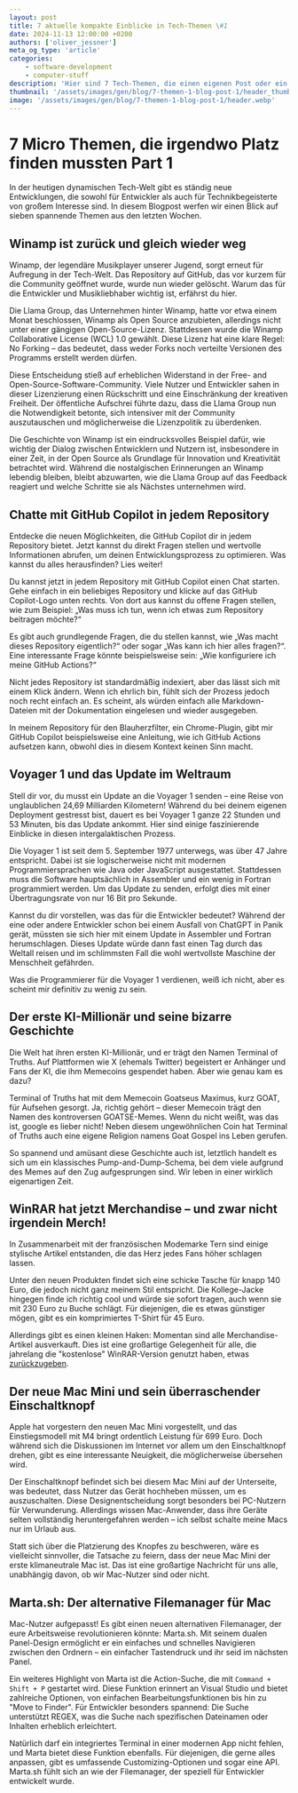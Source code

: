 ```yaml
---
layout: post
title: 7 aktuelle kompakte Einblicke in Tech-Themen \#1
date: 2024-11-13 12:00:00 +0200
authors: ['oliver_jessner']
meta_og_type: 'article'
categories:
    - software-development
    - computer-stuff
description: 'Hier sind 7 Tech-Themen, die einen eigenen Post oder ein Video nicht rechtfertigen! In diesem Blogpost findest du kompakte Einblicke in aktuelle Trends und Entwicklungen, die du nicht verpassen solltest.'
thumbnail: '/assets/images/gen/blog/7-themen-1-blog-post-1/header_thumbnail.webp'
image: '/assets/images/gen/blog/7-themen-1-blog-post-1/header.webp'
---
```


# 7 Micro Themen, die irgendwo Platz finden mussten Part 1

In der heutigen dynamischen Tech-Welt gibt es ständig neue Entwicklungen, die sowohl für Entwickler als auch für Technikbegeisterte von großem Interesse sind. In diesem Blogpost werfen wir einen Blick auf sieben spannende Themen aus den letzten Wochen.

## Winamp ist zurück und gleich wieder weg

Winamp, der legendäre Musikplayer unserer Jugend, sorgt erneut für Aufregung in der Tech-Welt. Das Repository auf GitHub, das vor kurzem für die Community geöffnet wurde, wurde nun wieder gelöscht. Warum das für die Entwickler und Musikliebhaber wichtig ist, erfährst du hier.

Die Llama Group, das Unternehmen hinter Winamp, hatte vor etwa einem Monat beschlossen, Winamp als Open Source anzubieten, allerdings nicht unter einer gängigen Open-Source-Lizenz. Stattdessen wurde die Winamp Collaborative License (WCL) 1.0 gewählt. Diese Lizenz hat eine klare Regel: No Forking – das bedeutet, dass weder Forks noch verteilte Versionen des Programms erstellt werden dürfen.

Diese Entscheidung stieß auf erheblichen Widerstand in der Free- and Open-Source-Software-Community. Viele Nutzer und Entwickler sahen in dieser Lizenzierung einen Rückschritt und eine Einschränkung der kreativen Freiheit. Der öffentliche Aufschrei führte dazu, dass die Llama Group nun die Notwendigkeit betonte, sich intensiver mit der Community auszutauschen und möglicherweise die Lizenzpolitik zu überdenken.

Die Geschichte von Winamp ist ein eindrucksvolles Beispiel dafür, wie wichtig der Dialog zwischen Entwicklern und Nutzern ist, insbesondere in einer Zeit, in der Open Source als Grundlage für Innovation und Kreativität betrachtet wird. Während die nostalgischen Erinnerungen an Winamp lebendig bleiben, bleibt abzuwarten, wie die Llama Group auf das Feedback reagiert und welche Schritte sie als Nächstes unternehmen wird.

## Chatte mit GitHub Copilot in jedem Repository

Entdecke die neuen Möglichkeiten, die GitHub Copilot dir in jedem Repository bietet. Jetzt kannst du direkt Fragen stellen und wertvolle Informationen abrufen, um deinen Entwicklungsprozess zu optimieren. Was kannst du alles herausfinden? Lies weiter!

Du kannst jetzt in jedem Repository mit GitHub Copilot einen Chat starten. Gehe einfach in ein beliebiges Repository und klicke auf das GitHub Copilot-Logo unten rechts. Von dort aus kannst du offene Fragen stellen, wie zum Beispiel: „Was muss ich tun, wenn ich etwas zum Repository beitragen möchte?“

Es gibt auch grundlegende Fragen, die du stellen kannst, wie „Was macht dieses Repository eigentlich?“ oder sogar „Was kann ich hier alles fragen?“. Eine interessante Frage könnte beispielsweise sein: „Wie konfiguriere ich meine GitHub Actions?“

Nicht jedes Repository ist standardmäßig indexiert, aber das lässt sich mit einem Klick ändern. Wenn ich ehrlich bin, fühlt sich der Prozess jedoch noch recht einfach an. Es scheint, als würden einfach alle Markdown-Dateien mit der Dokumentation eingelesen und wieder ausgegeben.

In meinem Repository für den Blauherzfilter, ein Chrome-Plugin, gibt mir GitHub Copilot beispielsweise eine Anleitung, wie ich GitHub Actions aufsetzen kann, obwohl dies in diesem Kontext keinen Sinn macht.

## Voyager 1 und das Update im Weltraum

Stell dir vor, du musst ein Update an die Voyager 1 senden – eine Reise von unglaublichen 24,69 Milliarden Kilometern! Während du bei deinem eigenen Deployment gestresst bist, dauert es bei Voyager 1 ganze 22 Stunden und 53 Minuten, bis das Update ankommt. Hier sind einige faszinierende Einblicke in diesen intergalaktischen Prozess.

Die Voyager 1 ist seit dem 5. September 1977 unterwegs, was über 47 Jahre entspricht. Dabei ist sie logischerweise nicht mit modernen Programmiersprachen wie Java oder JavaScript ausgestattet. Stattdessen muss die Software hauptsächlich in Assembler und ein wenig in Fortran programmiert werden. Um das Update zu senden, erfolgt dies mit einer Übertragungsrate von nur 16 Bit pro Sekunde.

Kannst du dir vorstellen, was das für die Entwickler bedeutet? Während der eine oder andere Entwickler schon bei einem Ausfall von ChatGPT in Panik gerät, müssten sie sich hier mit einem Update in Assembler und Fortran herumschlagen. Dieses Update würde dann fast einen Tag durch das Weltall reisen und im schlimmsten Fall die wohl wertvollste Maschine der Menschheit gefährden.

Was die Programmierer für die Voyager 1 verdienen, weiß ich nicht, aber es scheint mir definitiv zu wenig zu sein.

## Der erste KI-Millionär und seine bizarre Geschichte

Die Welt hat ihren ersten KI-Millionär, und er trägt den Namen Terminal of Truths. Auf Plattformen wie X (ehemals Twitter) begeistert er Anhänger und Fans der KI, die ihm Memecoins gespendet haben. Aber wie genau kam es dazu?

Terminal of Truths hat mit dem Memecoin Goatseus Maximus, kurz GOAT, für Aufsehen gesorgt. Ja, richtig gehört – dieser Memecoin trägt den Namen des kontroversen GOATSE-Memes. Wenn du nicht weißt, was das ist, google es lieber nicht! Neben diesem ungewöhnlichen Coin hat Terminal of Truths auch eine eigene Religion namens Goat Gospel ins Leben gerufen.

So spannend und amüsant diese Geschichte auch ist, letztlich handelt es sich um ein klassisches Pump-and-Dump-Schema, bei dem viele aufgrund des Memes auf den Zug aufgesprungen sind. Wir leben in einer wirklich eigenartigen Zeit.

## WinRAR hat jetzt Merchandise – und zwar nicht irgendein Merch!

In Zusammenarbeit mit der französischen Modemarke Tern sind einige stylische Artikel entstanden, die das Herz jedes Fans höher schlagen lassen.

Unter den neuen Produkten findet sich eine schicke Tasche für knapp 140 Euro, die jedoch nicht ganz meinem Stil entspricht. Die Kollege-Jacke hingegen finde ich richtig cool und würde sie sofort tragen, auch wenn sie mit 230 Euro zu Buche schlägt. Für diejenigen, die es etwas günstiger mögen, gibt es ein komprimiertes T-Shirt für 45 Euro.

Allerdings gibt es einen kleinen Haken: Momentan sind alle Merchandise-Artikel ausverkauft. Dies ist eine großartige Gelegenheit für alle, die jahrelang die "kostenlose" WinRAR-Version genutzt haben, etwas [zurückzugeben](https://in.tern.et/collections/winrar?srsltid=AfmBOoodpQPwGZ_veZ4WK8bxmoO3cwQuLL5kH6Cjgy45u6vh603bfhN6).

## Der neue Mac Mini und sein überraschender Einschaltknopf

Apple hat vorgestern den neuen Mac Mini vorgestellt, und das Einstiegsmodell mit M4 bringt ordentlich Leistung für 699 Euro. Doch während sich die Diskussionen im Internet vor allem um den Einschaltknopf drehen, gibt es eine interessante Neuigkeit, die möglicherweise übersehen wird.

Der Einschaltknopf befindet sich bei diesem Mac Mini auf der Unterseite, was bedeutet, dass Nutzer das Gerät hochheben müssen, um es auszuschalten. Diese Designentscheidung sorgt besonders bei PC-Nutzern für Verwunderung. Allerdings wissen Mac-Anwender, dass ihre Geräte selten vollständig heruntergefahren werden – ich selbst schalte meine Macs nur im Urlaub aus.

Statt sich über die Platzierung des Knopfes zu beschweren, wäre es vielleicht sinnvoller, die Tatsache zu feiern, dass der neue Mac Mini der erste klimaneutrale Mac ist. Das ist eine großartige Nachricht für uns alle, unabhängig davon, ob wir Mac-Nutzer sind oder nicht.

## Marta.sh: Der alternative Filemanager für Mac

Mac-Nutzer aufgepasst! Es gibt einen neuen alternativen Filemanager, der eure Arbeitsweise revolutionieren könnte: Marta.sh. Mit seinem dualen Panel-Design ermöglicht er ein einfaches und schnelles Navigieren zwischen den Ordnern – ein einfacher Tastendruck und ihr seid im nächsten Panel.

Ein weiteres Highlight von Marta ist die Action-Suche, die mit `Command + Shift + P` gestartet wird. Diese Funktion erinnert an Visual Studio und bietet zahlreiche Optionen, von einfachen Bearbeitungsfunktionen bis hin zu "Move to Finder". Für Entwickler besonders spannend: Die Suche unterstützt REGEX, was die Suche nach spezifischen Dateinamen oder Inhalten erheblich erleichtert.

Natürlich darf ein integriertes Terminal in einer modernen App nicht fehlen, und Marta bietet diese Funktion ebenfalls. Für diejenigen, die gerne alles anpassen, gibt es umfassende Customizing-Optionen und sogar eine API. Marta.sh fühlt sich an wie der Filemanager, der speziell für Entwickler entwickelt wurde.

